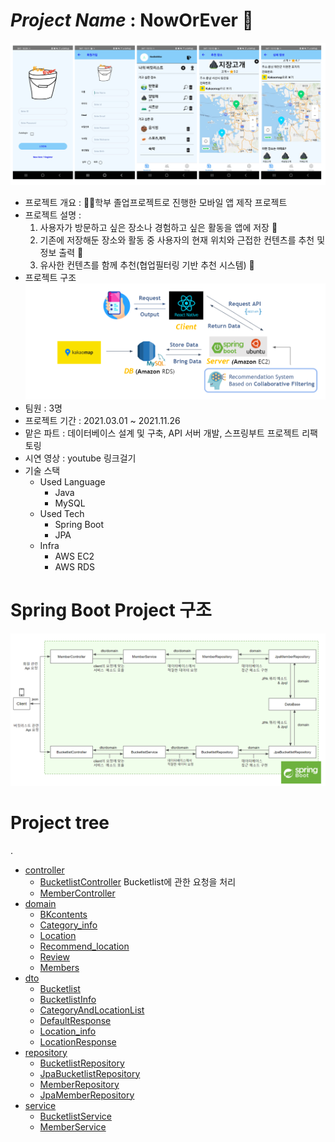 # *Project Name* : **NowOrEver** 📝  
![앱 이미지](./image/app_images.png)
- 프로젝트 개요 : 🙋‍♂️학부 졸업프로젝트로 진행한 모바일 앱 제작 프로젝트  
- 프로젝트 설명 :  
   1. 사용자가 방문하고 싶은 장소나 경험하고 싶은 활동을 앱에 저장 📂  
   2. 기존에 저장해둔 장소와 활동 중 사용자의 현재 위치와 근접한 컨텐츠를 추천 및 정보 출력 🚩    
   3. 유사한 컨텐츠를 함께 추천(협업필터링 기반 추천 시스템) 🥳  
- 프로젝트 구조
![프로젝트 구조](./image/project_structure.png)  
- 팀원 : 3명
- 프로젝트 기간 : 2021.03.01 ~ 2021.11.26 
- 맡은 파트 : 데이터베이스 설계 및 구축, API 서버 개발, 스프링부트 프로젝트 리팩토링
- 시연 영상 : youtube 링크걸기
- 기술 스택  
   - Used Language
      - Java
      - MySQL
   - Used Tech
      - Spring Boot
      - JPA
   - Infra
      - AWS EC2
      - AWS RDS  
  
   
   
 # Spring Boot Project 구조
 ![Spring Boot 구조](./image/springboot_structure.png)  
 
  
  
# Project tree
.
 * [controller](/src/main/java/noobokmizz/noworever/controller)
   * [BucketlistController](/src/main/java/noobokmizz/noworever/controller/BucketlistController.java) Bucketlist에 관한 요청을 처리
   * [MemberController](/src/main/java/noobokmizz/noworever/controller/MemberController.java)
 * [domain](/src/main/java/noobokmizz/noworever/domain)
   * [BKcontents](/src/main/java/noobokmizz/noworever/domain/Bkcontents.java)
   * [Category_info](/src/main/java/noobokmizz/noworever/domain/Category_info.java)
   * [Location](/src/main/java/noobokmizz/noworever/domain/Location.java)
   * [Recommend_location](/src/main/java/noobokmizz/noworever/domain/Recommend_location.java)
   * [Review](/src/main/java/noobokmizz/noworever/domain/Review.java)
   * [Members](/src/main/java/noobokmizz/noworever/domain/Members.java)
 * [dto](/src/main/java/noobokmizz/noworever/dto)
   * [Bucketlist](/src/main/java/noobokmizz/noworever/dto/Bucketlist.java)
   * [BucketlistInfo](/src/main/java/noobokmizz/noworever/dto/BucketlistInfo.java)
   * [CategoryAndLocationList](/src/main/java/noobokmizz/noworever/dto/CategoryAndLocationLIst.java)
   * [DefaultResponse](/src/main/java/noobokmizz/noworever/dto/DefaultResponse.java)
   * [Location_info](/src/main/java/noobokmizz/noworever/dto/Location_info.java)
   * [LocationResponse](/src/main/java/noobokmizz/noworever/dto/LocationResponse.java)
 * [repository](/src/main/java/noobokmizz/noworever/repository)
    * [BucketlistRepository](/src/main/java/noobokmizz/noworever/repository/BucketlistRepository.java)
    * [JpaBucketlistRepository](/src/main/java/noobokmizz/noworever/repository/JpaBucketlistRepository.java)
    * [MemberRepository](/src/main/java/noobokmizz/noworever/repository/MemberRepository.java)
    * [JpaMemberRepository](/src/main/java/noobokmizz/noworever/repository/JpaMemberRepository.java)
 * [service](/src/main/java/noobokmizz/noworever/service)
    * [BucketlistService](/src/main/java/noobokmizz/noworever/service/BucketlistService.java)
    * [MemberService](/src/main/java/noobokmizz/noworever/service/MemberService.java)
